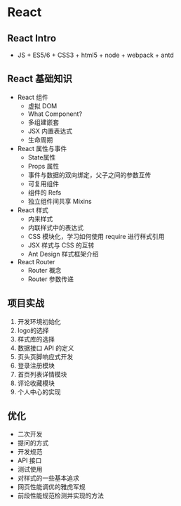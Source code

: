 # React

## React Intro

- JS + ES5/6 + CSS3 + html5 + node + webpack + antd

## React 基础知识

- React 组件
  - 虚拟 DOM
  - What Component?
  - 多组建嵌套
  - JSX 内置表达式
  - 生命周期
- React 属性与事件
  - State属性
  - Props 属性
  - 事件与数据的双向绑定，父子之间的参数互传
  - 可复用组件
  - 组件的 Refs
  - 独立组件间共享 Mixins
- React 样式
  - 内来样式
  - 内联样式中的表达式
  - CSS 模块化，学习如何使用 require 进行样式引用
  - JSX 样式与 CSS 的互转
  - Ant Design 样式框架介绍
- React Router
  - Router 概念
  - Router 参数传递

## 项目实战

1. 开发环境初始化
2. logo的选择
3. 样式库的选择
4. 数据接口 API 的定义
5. 页头页脚响应式开发
6. 登录注册模块
7. 首页列表详情模块
8. 评论收藏模块
9. 个人中心的实现

## 优化

- 二次开发
- 提问的方式
- 开发规范
- API 接口
- 测试使用
- 对样式的一些基本追求
- 网页性能调优的雅虎军规
- 前段性能规范检测并实现的方法